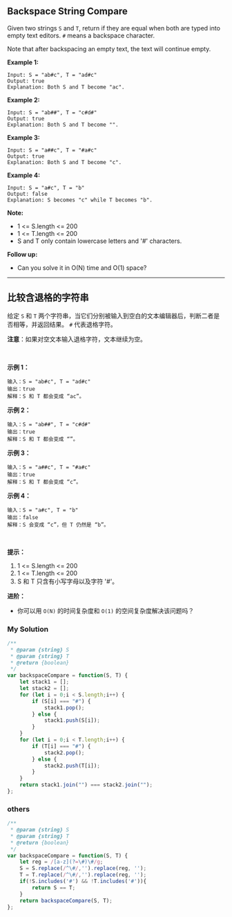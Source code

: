 ## Backspace String Compare

Given two strings `S` and `T`, return if they are equal when both are typed into empty text editors. `#` means a backspace character.

Note that after backspacing an empty text, the text will continue empty.

**Example 1:**

    Input: S = "ab#c", T = "ad#c"
    Output: true
    Explanation: Both S and T become "ac".

**Example 2:**

    Input: S = "ab##", T = "c#d#"
    Output: true
    Explanation: Both S and T become "".

**Example 3:**

    Input: S = "a##c", T = "#a#c"
    Output: true
    Explanation: Both S and T become "c".

**Example 4:**

    Input: S = "a#c", T = "b"
    Output: false
    Explanation: S becomes "c" while T becomes "b".

**Note:**

- 1 <= S.length <= 200
- 1 <= T.length <= 200
- S and T only contain lowercase letters and '#' characters.

**Follow up:**

- Can you solve it in O(N) time and O(1) space?

--- 

## 比较含退格的字符串
给定 `S` 和 `T` 两个字符串，当它们分别被输入到空白的文本编辑器后，判断二者是否相等，并返回结果。 `#` 代表退格字符。

**注意**：如果对空文本输入退格字符，文本继续为空。

 

**示例 1：**

    输入：S = "ab#c", T = "ad#c"
    输出：true
    解释：S 和 T 都会变成 “ac”。

**示例 2：**

    输入：S = "ab##", T = "c#d#"
    输出：true
    解释：S 和 T 都会变成 “”。

**示例 3：**

    输入：S = "a##c", T = "#a#c"
    输出：true
    解释：S 和 T 都会变成 “c”。

**示例 4：**

    输入：S = "a#c", T = "b"
    输出：false
    解释：S 会变成 “c”，但 T 仍然是 “b”。
 

**提示：**

1. 1 <= S.length <= 200
2. 1 <= T.length <= 200
3. S 和 T 只含有小写字母以及字符 '#'。
 

**进阶：**

- 你可以用 `O(N)` 的时间复杂度和 `O(1)` 的空间复杂度解决该问题吗？

### My Solution

```javascript
/**
 * @param {string} S
 * @param {string} T
 * @return {boolean}
 */
var backspaceCompare = function(S, T) {
    let stack1 = [];
    let stack2 = [];
    for (let i = 0;i < S.length;i++) {
        if (S[i] === "#") {
            stack1.pop();
        } else {
            stack1.push(S[i]);
        }
    }
    for (let i = 0;i < T.length;i++) {
        if (T[i] === "#") {
            stack2.pop();
        } else {
            stack2.push(T[i]);
        }
    }
    return stack1.join("") === stack2.join("");
};
```

### others

```javascript
/**
 * @param {string} S
 * @param {string} T
 * @return {boolean}
 */
var backspaceCompare = function(S, T) {
    let reg = /[a-z](?=\#)\#/g;
    S = S.replace(/^\#/,'').replace(reg, '');
    T = T.replace(/^\#/,'').replace(reg, '');
    if(!S.includes('#') && !T.includes('#')){
        return S == T;
    }
    return backspaceCompare(S, T);
};
```